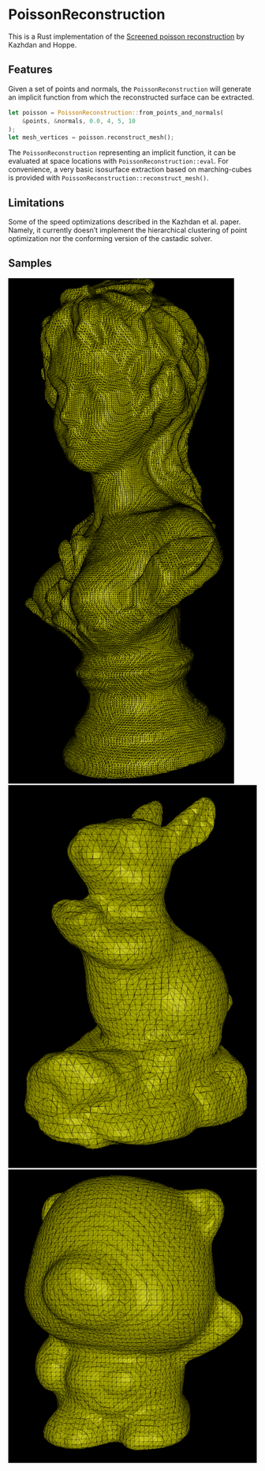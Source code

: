 # PoissonReconstruction
This is a Rust implementation of the [Screened poisson reconstruction](https://www.cs.jhu.edu/~misha/MyPapers/ToG13.pdf)
by Kazhdan and Hoppe.

## Features
Given a set of points and normals, the `PoissonReconstruction` will generate an implicit function from which the
reconstructed surface can be extracted.

```rust
let poisson = PoissonReconstruction::from_points_and_normals(
    &points, &normals, 0.0, 4, 5, 10
);
let mesh_vertices = poisson.reconstruct_mesh();
```

The `PoissonReconstruction` representing an implicit function, it can be evaluated at space locations with
`PoissonReconstruction::eval`. For convenience, a very basic isosurface extraction based on marching-cubes is provided
with `PoissonReconstruction::reconstruct_mesh()`.

## Limitations
Some of the speed optimizations described in the Kazhdan et al. paper. Namely, it currently doesn’t implement the
hierarchical clustering of point optimization nor the conforming version of the castadic solver.

## Samples

![Poisson woman](assets/woman.png)
![Poisson bunny](assets/bunny.png)
![Poisson cat](assets/toy_cat.png)

